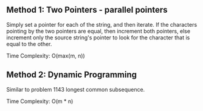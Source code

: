 ## Method 1: Two Pointers - parallel pointers

Simply set a pointer for each of the string, and then iterate. If the characters pointing by the two pointers are equal, then increment
both pointers, else increment only the source string's pointer to look for the character that is equal to the other.

Time Complexity: O(max(m, n))

## Method 2: Dynamic Programming

Similar to problem 1143 longest common subsequence.

Time Complexity: O(m * n)
